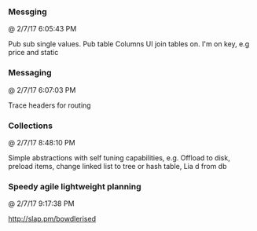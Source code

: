 ﻿

### Messging
@ 2/7/17 6:05:43 PM

Pub sub single values.
Pub table Columns
UI join tables on. I'm on key, e.g price and static



### Messaging
@ 2/7/17 6:07:03 PM

Trace headers for routing



### Collections
@ 2/7/17 8:48:10 PM

Simple abstractions with self tuning capabilities, e.g. Offload to disk,
preload items, change linked list to tree or hash table, Lia d from db



### Speedy agile lightweight planning
@ 2/7/17 9:17:38 PM

http://slap.pm/bowdlerised

